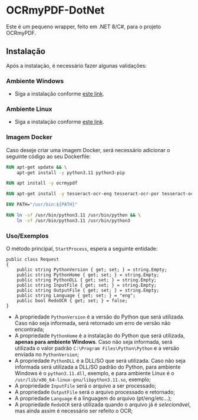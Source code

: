 # OCRmyPDF-DotNet
Este é um pequeno wrapper, feito em .NET 8/C#, para o projeto OCRmyPDF.

## Instalação
Após a instalação, é necessário fazer algunas validações:

### Ambiente Windows
- Siga a instalação conforme [este link](https://ocrmypdf.readthedocs.io/en/latest/installation.html#installing-on-windows).

### Ambiente Linux
- Siga a instalação conforme [este link](https://ocrmypdf.readthedocs.io/en/latest/installation.html#installing-on-linux).

### Imagem Docker
Caso deseje criar uma imagem Docker, será necessário adicionar o seguinte código ao seu Dockerfile:

```dockerfile
RUN apt-get update && \
    apt-get install -y python3.11 python3-pip

RUN apt install -y ocrmypdf

RUN apt-get install -y tesseract-ocr-eng tesseract-ocr-por tesseract-ocr-spa tesseract-ocr-fra

ENV PATH="/usr/bin:${PATH}"

RUN ln -sf /usr/bin/python3.11 /usr/bin/python && \
    ln -sf /usr/bin/python3.11 /usr/bin/python3
```

### Uso/Exemplos

O método principal, ```StartProcess```, espera a seguinte entidade:

```dotnet  
public class Request
{
    public string PythonVersion { get; set; } = string.Empty;
    public string PythonHome { get; set; } = string.Empty;
    public string PythonDLL { get; set; } = string.Empty;
    public string InputFile { get; set; } = string.Empty;
    public string OutputFile { get; set; } = string.Empty;
    public string Language { get; set; } = "eng";
    public bool RedoOCR { get; set; } = false;
}
```

- A propriedade ```PythonVersion``` é a versão do Python que será utilizada. Caso não seja informada, será retornado um erro de versão não encontrada;
- A propriedade ```PythonHome``` é a instalação do Python que será utilizada, **apenas para ambiente Windows**. Caso não seja informada, será utilizada o valor padrão ```C:\Program Files\Python\Python``` e a versão enviada no ```PythonVersion```;
- A propriedade ```PythonDLL``` é a DLL/SO que será utilizada. Caso não seja informada será utilizada a DLL/SO padrão do Python, para ambiente Windows é o ```python3.11.dll```, exemplo, e para ambiente Linux é o ```/usr/lib/x86_64-linux-gnu/libpython3.11.so```, exemplo;
- A propriedade ```InputFile``` será o arquivo a ser processado;
- A propriedade ```OutputFile``` será o arquivo processado e retornado;
- A propriedade ```Language``` é a linguagem do arquivo (pt/eng/etc...);
- A propriedade ```RedoOCR``` será utilizada quando o arquivo já é *selecionável*, mas ainda assim é necessário ser refeito o OCR;
